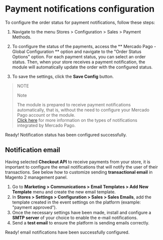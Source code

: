 # Payment notifications configuration

To configure the order status for payment notifications, follow these steps:

1. Navigate to the menu Stores > Configuration > Sales > Payment Methods.

2. To configure the status of the payments, access the ** Mercado Pago - Global Configuration ** option and navigate to the "Order Status Options" option.
For each payment status, you can select an order status. Then, when your store receives a payment notification, the module will automatically update the order with the configured status.

3. To save the settings, click the **Save Config** button.

> NOTE
>
> Note
>
> The module is prepared to receive payment notifications automatically, that is, without the need to configure your Mercado Pago account or the module.
> <br/>
> [Click here](https://www.mercadopago[FAKER][URL][DOMAIN]/developers/en/guides/notifications/introduction) for more information on the types of notifications integrated by Mercado Pago.

Ready! Notification status has been configured successfully.

## Notification email

Having selected **Checkout API** to receive payments from your store, it is important to configure the email notifications that will notify the user of their transactions. See below how to customize sending **transactional email** in Magento 2 management panel.

1. Go to **Marketing > Communications > Email Templates > Add New Template** menu and create the new email template.
2. In **Stores > Settings > Configuration > Sales > Sales Emails**, add the template created in the event settings on the platform (example: "payment approved").
3. Once the necessary settings have been made, install and configure a **SMTP server** of your choice to enable the e-mail notifications.
4. Send a **test email** to ensure the platform is sending emails correctly.

Ready! email notifications have been successfully configured.